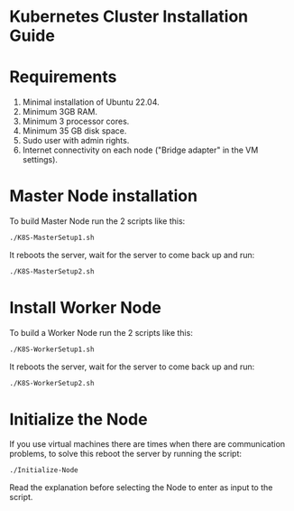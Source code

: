 # Kubernetes Cluster Installation Guide

# Requirements
1. Minimal installation of Ubuntu 22.04.
2. Minimum 3GB RAM.
3. Minimum 3 processor cores.
4. Minimum 35 GB disk space.
5. Sudo user with admin rights.
6. Internet connectivity on each node ("Bridge adapter" in the VM settings). 

# Master Node installation
To build Master Node run the 2 scripts like this:
```sh
./K8S-MasterSetup1.sh
```
It reboots the server, wait for the server to come back up and run:
```sh
./K8S-MasterSetup2.sh
```
# Install Worker Node
To build a Worker Node run the 2 scripts like this:
```sh
./K8S-WorkerSetup1.sh
```
It reboots the server, wait for the server to come back up and run:
```sh
./K8S-WorkerSetup2.sh
```
# Initialize the Node
If you use virtual machines there are times when there are communication problems, to solve this reboot the server by running the script:
```sh
./Initialize-Node
```
Read the explanation before selecting the Node to enter as input to the script.
